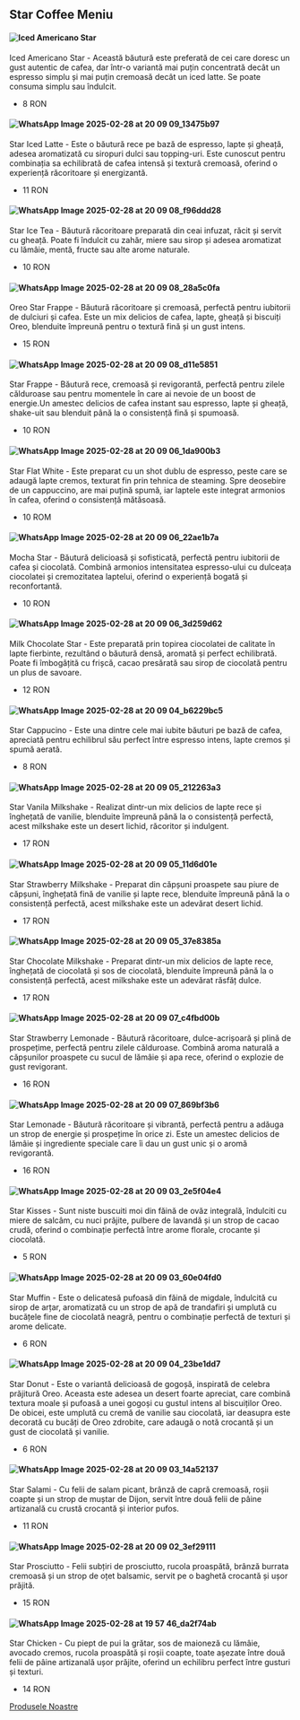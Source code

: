 

## Star Coffee Meniu             




#### ![Iced Americano Star](https://github.com/user-attachments/assets/8ccb18f1-68e0-483c-a30b-059f7d91c90f) 
Iced Americano Star   - Această băutură este preferată de cei care doresc un gust autentic de cafea, dar într-o variantă mai puțin concentrată decât un espresso simplu și mai puțin cremoasă decât un iced latte. Se poate consuma simplu sau îndulcit.
  - 8 RON

#### ![WhatsApp Image 2025-02-28 at 20 09 09_13475b97](https://github.com/user-attachments/assets/bb0f5bd4-5d6c-45e8-b447-f2ba16e403a4)
Star Iced Latte    - Este o băutură rece pe bază de espresso, lapte și gheață, adesea aromatizată cu siropuri dulci sau topping-uri. Este cunoscut pentru combinația sa echilibrată de cafea intensă și textură cremoasă, oferind o experiență răcoritoare și energizantă.
  - 11 RON

#### ![WhatsApp Image 2025-02-28 at 20 09 08_f96ddd28](https://github.com/user-attachments/assets/d390428e-3efd-46b2-b927-c755cb664168)
Star Ice Tea  - Băutură răcoritoare preparată din ceai infuzat, răcit și servit cu gheață. Poate fi îndulcit cu zahăr, miere sau sirop și adesea aromatizat cu lămâie, mentă, fructe sau alte arome naturale.
  - 10 RON

#### ![WhatsApp Image 2025-02-28 at 20 09 08_28a5c0fa](https://github.com/user-attachments/assets/1c5bea30-3d2f-4889-a5a1-8d754b0f4c5d)
Oreo Star Frappe - Băutură răcoritoare și cremoasă, perfectă pentru iubitorii de dulciuri și cafea. Este un mix delicios de cafea, lapte, gheață și biscuiți Oreo, blenduite împreună pentru o textură fină și un gust intens.
  - 15 RON

#### ![WhatsApp Image 2025-02-28 at 20 09 08_d11e5851](https://github.com/user-attachments/assets/fc1594d4-4260-4be3-9078-4554d22fe95c)
Star Frappe - Băutură rece, cremoasă și revigorantă, perfectă pentru zilele călduroase sau pentru momentele în care ai nevoie de un boost de energie.Un amestec delicios de cafea instant sau espresso, lapte și gheață, shake-uit sau blenduit până la o consistență fină și spumoasă.
  - 10 RON

#### ![WhatsApp Image 2025-02-28 at 20 09 06_1da900b3](https://github.com/user-attachments/assets/66e9f041-ffb5-4f9e-9831-eed66b349702)
Star Flat White - Este preparat cu un shot dublu de espresso, peste care se adaugă lapte cremos, texturat fin prin tehnica de steaming. Spre deosebire de un cappuccino, are mai puțină spumă, iar laptele este integrat armonios în cafea, oferind o consistență mătăsoasă.
  - 10 ROM
    
#### ![WhatsApp Image 2025-02-28 at 20 09 06_22ae1b7a](https://github.com/user-attachments/assets/7e5199bc-e8d5-4ed2-b8be-cb1dd54be67f)
Mocha Star - Băutură delicioasă și sofisticată, perfectă pentru iubitorii de cafea și ciocolată. Combină armonios intensitatea espresso-ului cu dulceața ciocolatei și cremozitatea laptelui, oferind o experiență bogată și reconfortantă.
  - 10 RON

#### ![WhatsApp Image 2025-02-28 at 20 09 06_3d259d62](https://github.com/user-attachments/assets/e01c0cd0-c28e-438c-9b8a-cd29bf11b4f6)
Milk Chocolate Star - Este preparată prin topirea ciocolatei de calitate în lapte fierbinte, rezultând o băutură densă, aromată și perfect echilibrată. Poate fi îmbogățită cu frișcă, cacao presărată sau sirop de ciocolată pentru un plus de savoare.
  - 12 RON

#### ![WhatsApp Image 2025-02-28 at 20 09 04_b6229bc5](https://github.com/user-attachments/assets/0a48cd0f-38c1-4714-82c9-c84599a5c9ed)
Star Cappucino - Este una dintre cele mai iubite băuturi pe bază de cafea, apreciată pentru echilibrul său perfect între espresso intens, lapte cremos și spumă aerată.
  - 8 RON

#### ![WhatsApp Image 2025-02-28 at 20 09 05_212263a3](https://github.com/user-attachments/assets/e02f9c5e-9c36-4945-a067-16e0b82862f8)
Star Vanila Milkshake - Realizat dintr-un mix delicios de lapte rece și înghețată de vanilie, blenduite împreună până la o consistență perfectă, acest milkshake este un desert lichid, răcoritor și indulgent.
  - 17 RON

#### ![WhatsApp Image 2025-02-28 at 20 09 05_11d6d01e](https://github.com/user-attachments/assets/af97ecda-16cb-41f8-8644-97f7872c3280)
Star Strawberry Milkshake - Preparat din căpșuni proaspete sau piure de căpșuni, înghețată fină de vanilie și lapte rece, blenduite împreună până la o consistență perfectă, acest milkshake este un adevărat desert lichid. 
  - 17 RON

#### ![WhatsApp Image 2025-02-28 at 20 09 05_37e8385a](https://github.com/user-attachments/assets/1f3bf6b0-2cb3-488e-adbb-cf0ca0a0d58e)
Star Chocolate Milkshake - Preparat dintr-un mix delicios de lapte rece, înghețată de ciocolată și sos de ciocolată, blenduite împreună până la o consistență perfectă, acest milkshake este un adevărat răsfăț dulce. 
  - 17 RON

#### ![WhatsApp Image 2025-02-28 at 20 09 07_c4fbd00b](https://github.com/user-attachments/assets/2a25529c-7292-4353-a554-948cfa9e6524)
Star Strawberry Lemonade - Băutură răcoritoare, dulce-acrișoară și plină de prospețime, perfectă pentru zilele călduroase. Combină aroma naturală a căpșunilor proaspete cu sucul de lămâie și apa rece, oferind o explozie de gust revigorant.
  - 16 RON

#### ![WhatsApp Image 2025-02-28 at 20 09 07_869bf3b6](https://github.com/user-attachments/assets/c1aa2ba6-ff9a-4fc4-b8b1-ac4668e10597)
Star Lemonade - Băutură răcoritoare și vibrantă, perfectă pentru a adăuga un strop de energie și prospețime în orice zi. Este un amestec delicios de lămâie și ingrediente speciale care îi dau un gust unic și o aromă revigorantă.
  - 16 RON

#### ![WhatsApp Image 2025-02-28 at 20 09 03_2e5f04e4](https://github.com/user-attachments/assets/a8134f35-50a3-44b7-abfb-741de74b9654)
Star Kisses - Sunt niste buscuiti moi din făină de ovăz integrală, îndulciti cu miere de salcâm, cu nuci prăjite, pulbere de lavandă și un strop de cacao crudă, oferind o combinație perfectă între arome florale, crocante și ciocolată.
  - 5 RON

#### ![WhatsApp Image 2025-02-28 at 20 09 03_60e04fd0](https://github.com/user-attachments/assets/9fbcf41f-4612-4ce1-90de-5ad1a4bb55a9)
Star Muffin - Este o delicatesă pufoasă din făină de migdale, îndulcită cu sirop de arțar, aromatizată cu un strop de apă de trandafiri și umplută cu bucățele fine de ciocolată neagră, pentru o combinație perfectă de texturi și arome delicate.
  - 6 RON
    
#### ![WhatsApp Image 2025-02-28 at 20 09 04_23be1dd7](https://github.com/user-attachments/assets/d03c0279-9558-4ba7-8bc7-618e5056928a)
Star Donut - Este o variantă delicioasă de gogoșă, inspirată de celebra prăjitură Oreo. Aceasta este adesea un desert foarte apreciat, care combină textura moale și pufoasă a unei gogoși cu gustul intens al biscuiților Oreo. De obicei, este umplută cu cremă de vanilie sau ciocolată, iar deasupra este decorată cu bucăți de Oreo zdrobite, care adaugă o notă crocantă și un gust de ciocolată și vanilie.
  - 6 RON
    
#### ![WhatsApp Image 2025-02-28 at 20 09 03_14a52137](https://github.com/user-attachments/assets/ea0c4640-2580-445e-976e-b0e58770277b)
Star Salami - Cu felii de salam picant, brânză de capră cremoasă, roșii coapte și un strop de muștar de Dijon, servit între două felii de pâine artizanală cu crustă crocantă și interior pufos.
  - 11 RON
    
#### ![WhatsApp Image 2025-02-28 at 20 09 02_3ef29111](https://github.com/user-attachments/assets/ada211b9-1e81-41c2-9306-84d48b9a4b14)
Star Prosciutto - Felii subțiri de prosciutto, rucola proaspătă, brânză burrata cremoasă și un strop de oțet balsamic, servit pe o baghetă crocantă și ușor prăjită.
  - 15 RON

#### ![WhatsApp Image 2025-02-28 at 19 57 46_da2f74ab](https://github.com/user-attachments/assets/cfac51ed-4d2c-43fd-baad-deca2ffaf8e6)
Star Chicken - Cu piept de pui la grătar, sos de maioneză cu lămâie, avocado cremos, rucola proaspătă și roșii coapte, toate așezate între două felii de pâine artizanală ușor prăjite, oferind un echilibru perfect între gusturi și texturi.
  - 14 RON

[Produsele Noastre](https://antonio803-spec.github.io/starcoffeeproduse.github.io/)
























      
